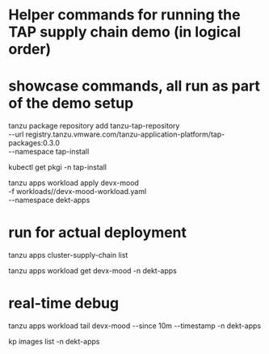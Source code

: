 # Helper commands for running the TAP supply chain demo (in logical order)

# showcase commands, all run as part of the demo setup
tanzu package repository add tanzu-tap-repository \
  --url registry.tanzu.vmware.com/tanzu-application-platform/tap-packages:0.3.0 \
  --namespace tap-install

kubectl get pkgi -n tap-install

tanzu apps workload apply devx-mood \
  -f workloads//devx-mood-workload.yaml \
  --namespace dekt-apps

# run for actual deployment
tanzu apps cluster-supply-chain list


tanzu apps workload get devx-mood -n dekt-apps
# real-time debug
tanzu apps workload tail devx-mood --since 10m --timestamp  -n dekt-apps

kp images list -n dekt-apps